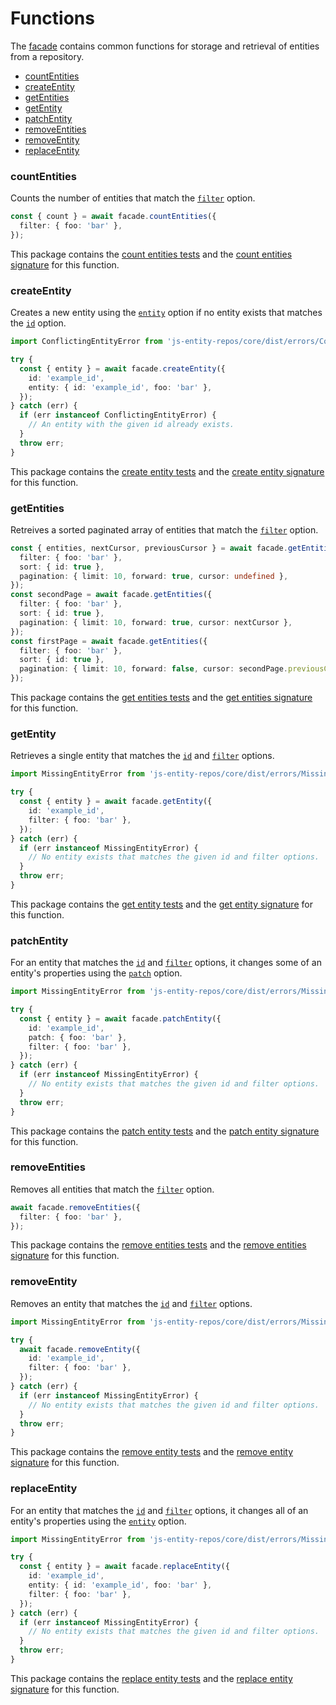 # Functions

The [facade](./facade.md) contains common functions for storage and retrieval of entities from a repository.

- [countEntities](#countentities)
- [createEntity](#createentity)
- [getEntities](#getentities)
- [getEntity](#getentity)
- [patchEntity](#patchentity)
- [removeEntities](#removeentities)
- [removeEntity](#removeentity)
- [replaceEntity](#replaceentity)

### countEntities
Counts the number of entities that match the [`filter`](./options.md#filter) option.

```ts
const { count } = await facade.countEntities({
  filter: { foo: 'bar' },
});
```

This package contains the [count entities tests](../src/tests/countEntities) and the [count entities signature](../src/signatures/CountEntities.ts) for this function.

### createEntity
Creates a new entity using the [`entity`](./options.md#entity) option if no entity exists that matches the [`id`](./options.md#id) option.

```ts
import ConflictingEntityError from 'js-entity-repos/core/dist/errors/ConflictingEntityError';

try {
  const { entity } = await facade.createEntity({
    id: 'example_id',
    entity: { id: 'example_id', foo: 'bar' },
  });
} catch (err) {
  if (err instanceof ConflictingEntityError) {
    // An entity with the given id already exists.
  }
  throw err;
}
```

This package contains the [create entity tests](../src/tests/createEntity) and the [create entity signature](../src/signatures/CreateEntity.ts) for this function.

### getEntities
Retreives a sorted paginated array of entities that match the [`filter`](./options.md#filter) option.

```ts
const { entities, nextCursor, previousCursor } = await facade.getEntities({
  filter: { foo: 'bar' },
  sort: { id: true },
  pagination: { limit: 10, forward: true, cursor: undefined },
});
const secondPage = await facade.getEntities({
  filter: { foo: 'bar' },
  sort: { id: true },
  pagination: { limit: 10, forward: true, cursor: nextCursor },
});
const firstPage = await facade.getEntities({
  filter: { foo: 'bar' },
  sort: { id: true },
  pagination: { limit: 10, forward: false, cursor: secondPage.previousCursor },
});
```

This package contains the [get entities tests](../src/tests/getEntities) and the [get entities signature](../src/signatures/GetEntities.ts) for this function.

### getEntity
Retrieves a single entity that matches the [`id`](./options.md#id) and [`filter`](./options.md#filter) options.

```ts
import MissingEntityError from 'js-entity-repos/core/dist/errors/MissingEntityError';

try {
  const { entity } = await facade.getEntity({
    id: 'example_id',
    filter: { foo: 'bar' },
  });
} catch (err) {
  if (err instanceof MissingEntityError) {
    // No entity exists that matches the given id and filter options.
  }
  throw err;
}
```

This package contains the [get entity tests](../src/tests/getEntity) and the [get entity signature](../src/signatures/GetEntity.ts) for this function.

### patchEntity
For an entity that matches the [`id`](./options.md#id) and [`filter`](./options.md#filter) options, it changes some of an entity's properties using the [`patch`](./options.md#patch) option.

```ts
import MissingEntityError from 'js-entity-repos/core/dist/errors/MissingEntityError';

try {
  const { entity } = await facade.patchEntity({
    id: 'example_id',
    patch: { foo: 'bar' },
    filter: { foo: 'bar' },
  });
} catch (err) {
  if (err instanceof MissingEntityError) {
    // No entity exists that matches the given id and filter options.
  }
  throw err;
}
```

This package contains the [patch entity tests](../src/tests/patchEntity) and the [patch entity signature](../src/signatures/PatchEntity.ts) for this function.

### removeEntities
Removes all entities that match the [`filter`](./options.md#filter) option.

```ts
await facade.removeEntities({
  filter: { foo: 'bar' },
});
```

This package contains the [remove entities tests](../src/tests/removesEntities) and the [remove entities signature](../src/signatures/RemoveEntities.ts) for this function.

### removeEntity
Removes an entity that matches the [`id`](./options.md#id) and [`filter`](./options.md#filter) options.

```ts
import MissingEntityError from 'js-entity-repos/core/dist/errors/MissingEntityError';

try {
  await facade.removeEntity({
    id: 'example_id',
    filter: { foo: 'bar' },
  });
} catch (err) {
  if (err instanceof MissingEntityError) {
    // No entity exists that matches the given id and filter options.
  }
  throw err;
}
```

This package contains the [remove entity tests](../src/tests/removesEntity) and the [remove entity signature](../src/signatures/RemoveEntity.ts) for this function.

### replaceEntity
For an entity that matches the [`id`](./options.md#id) and [`filter`](./options.md#filter) options, it changes all of an entity's properties using the [`entity`](./options.md#entity) option.

```ts
import MissingEntityError from 'js-entity-repos/core/dist/errors/MissingEntityError';

try {
  const { entity } = await facade.replaceEntity({
    id: 'example_id',
    entity: { id: 'example_id', foo: 'bar' },
    filter: { foo: 'bar' },
  });
} catch (err) {
  if (err instanceof MissingEntityError) {
    // No entity exists that matches the given id and filter options.
  }
  throw err;
}
```

This package contains the [replace entity tests](../src/tests/replaceEntity) and the [replace entity signature](../src/signatures/ReplaceEntity.ts) for this function.
